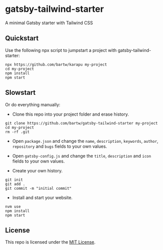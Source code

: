 # gatsby-tailwind-starter

A minimal Gatsby starter with Tailwind CSS

## Quickstart

Use the following npx script to jumpstart a project with gatsby-tailwind-starter:

```shell
npx https://github.com/bartw/karapu my-project
cd my-project
npm install
npm start
```

## Slowstart

Or do everything manually:

- Clone this repo into your project folder and erase history.

```shell
git clone https://github.com/bartw/gatsby-tailwind-starter my-project
cd my-project
rm -rf .git
```

- Open `package.json` and change the `name`, `description`, `keywords`, `author`, `repository` and `bugs` fields to your own values.

- Open `gatsby-config.js` and change the `title`, `description` and `icon` fields to your own values.

- Create your own history.

```shell
git init
git add .
git commit -m "initial commit"
```

- Install and start your website.

```shell
nvm use
npm install
npm start
```

## License

This repo is licensed under the [MIT License](LICENSE).
